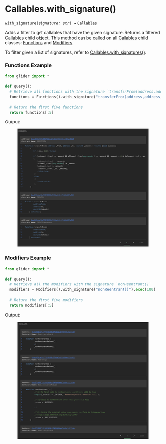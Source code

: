 # Callables.with\_signature()

`with_signature(`_`signature: str`_`) →` [`Callables`](./)

Adds a filter to get callables that have the given signature. Returns a filtered [Callables](./) child object. This method can be called on all [Callables](./) child classes: [Functions](functions/) and [Modifiers](modifiers/).

To filter given a list of signatures, refer to [Callables.with\_signatures()](callables.with_signatures.md).

### Functions Example

```python
from glider import *

def query():
  # Retrieve all functions with the signature `transferFrom(address,address,uint256)`
  functions = Functions().with_signature("transferFrom(address,address,uint256)").exec(100)

  # Return the first five functions
  return functions[:5]
```

Output:

<figure><img src="../../.gitbook/assets/image (8).png" alt=""><figcaption></figcaption></figure>

### Modifiers Example

```python
from glider import *

def query():
  # Retrieve all the modifiers with the signature `nonReentrant()`
  modifiers = Modifiers().with_signature("nonReentrant()").exec(100)

  # Return the first five modifiers
  return modifiers[:5]
```

Output:

<figure><img src="../../.gitbook/assets/image (10).png" alt=""><figcaption></figcaption></figure>
